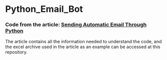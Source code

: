 # Python_Email_Bot
### Code from the article: [Sending Automatic Email Through Python](https://medium.com/@viniciusnala/sending-automatic-email-through-python-e7a941c9ee36)

The article contains all the information needed to understand the code, and the excel archive used in the article as an example can be accessed at this repository.
